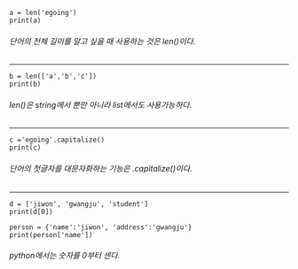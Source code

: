 ```
a = len('egoing')
print(a)
```
###### 단어의 전체 길이를 알고 싶을 때 사용하는 것은 len()이다.

---

```
b = len(['a','b','c'])
print(b)
```
###### len()은 string에서 뿐만 아니라 list에서도 사용가능하다.

---

```
c ='egoing'.capitalize()
print(c)
```
###### 단어의 첫글자를 대문자화하는 기능은 .capitalize()이다.

---

```
d = ['jiwon', 'gwangju', 'student']
print(d[0])

person = {'name':'jiwon', 'address':'gwangju'}
print(person['name'])
```
###### python에서는 숫자를 0부터 센다.
